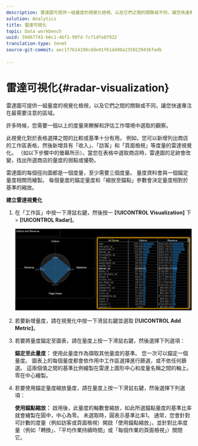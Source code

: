 ```yaml
---
description: 雷達圖可提供一組量度的視覺化檢視，以及它們之間的關聯或不同，讓您快速專注在最需要注意的區域。
solution: Analytics
title: 雷達可視化
topic: Data workbench
uuid: 39d67743-b6c1-46f1-99fd-7c71dfe07932
translation-type: tm+mt
source-git-commit: aec1f7b14198cdde91f61d490a235022943bfedb

---
```



# 雷達可視化{#radar-visualization}

雷達圖可提供一組量度的視覺化檢視，以及它們之間的關聯或不同，讓您快速專注在最需要注意的區域。

許多時候，您需要一個以上的度量來瞭解和評估工作環境中選取的觀察。

此視覺化對於表格選擇之間的比較或基準十分有用。 例如，您可以新增列出商店的工作區表格，然後新增具有「收入」、「訪客」和「頁面檢視」等度量的雷達視覺化。 （如以下步驟中的螢幕所示）。當您在表格中選取商店時，雷達圖的足跡會改變，找出所選商店的量度的弱點或優勢。

雷達圖的每個徑向圖都是一個度量，至少需要三個度量。 量度資料會與一個錨定量度相關而繪製。 每個量度的錨定量度和「縮放至錨點」參數會決定量度相對於基準的縮放。

**建立雷達視覺化**

1. 在「工作區」中按一下滑鼠右鍵，然後按一 **[!UICONTROL Visualization]** 下> **[!UICONTROL Radar]**。

   ![](assets/client-rad.png)

1. 若要新增量度，請在視覺化中按一下滑鼠右鍵並選取 **[!UICONTROL Add Metric]**。
1. 若要將量度錨定至圖表，請在量度上按一下滑鼠右鍵，然後選擇下列選項：

   **錨定至此量度：** 使用此量度作為擷取其他量度的基準。 您一次可以錨定一個量度。 圖表上的每個量度都會依作用中工作區選擇進行篩選，或不依任何篩選。 這兩個值之間的基準比例繪製在雷達上圖形中心和度量名稱之間的軸上。 零在中心繪製。

1. 若要使用錨定量度縮放量度，請在量度上按一下滑鼠右鍵，然後選擇下列選項：

   **使用錨點縮放：** 啟用後，此量度的軸數會縮放，如此所選錨點量度的基準比率就會繪製在圓中，中心為零。 未選取時，圓表示基準比率1。 通常，您會針對可計數的度量（例如訪客或頁面檢視）開啟「使用錨點縮放」，並針對比率度量（例如「轉換」、「平均作業持續時間」或「每個作業的頁面檢視」）關閉它。

